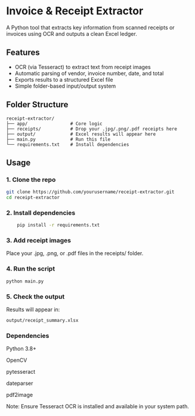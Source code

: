 # Invoice & Receipt Extractor

A Python tool that extracts key information from scanned receipts or invoices using OCR and outputs a clean Excel ledger.

## Features

- OCR (via Tesseract) to extract text from receipt images
- Automatic parsing of vendor, invoice number, date, and total
- Exports results to a structured Excel file
- Simple folder-based input/output system

## Folder Structure

```text
receipt-extractor/
├── app/                # Core logic
├── receipts/           # Drop your .jpg/.png/.pdf receipts here
├── output/             # Excel results will appear here
├── main.py             # Run this file
└── requirements.txt    # Install dependencies
```

## Usage

### 1. Clone the repo

```bash
git clone https://github.com/yourusername/receipt-extractor.git
cd receipt-extractor
```

### 2. Install dependencies
```bash
    pip install -r requirements.txt
```

### 3. Add receipt images
Place your .jpg, .png, or .pdf files in the receipts/ folder.

### 4. Run the script
```bash
python main.py
```
### 5. Check the output
Results will appear in:
```bash
output/receipt_summary.xlsx
```
### Dependencies
Python 3.8+

OpenCV

pytesseract

dateparser

pdf2image

Note: Ensure Tesseract OCR is installed and available in your system path.
